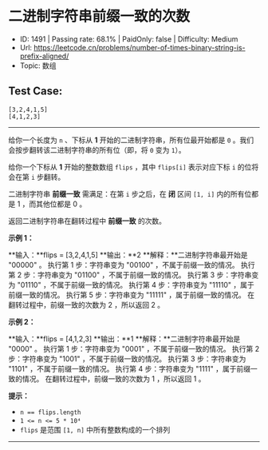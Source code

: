 # 二进制字符串前缀一致的次数                                                 

* ID: 1491    | Passing rate: 68.1% | PaidOnly: false  | Difficulty: Medium
* Url: https://leetcode.cn/problems/number-of-times-binary-string-is-prefix-aligned/
* Topic: 数组

## Test Case:

```
[3,2,4,1,5]
[4,1,2,3]
```

---

给你一个长度为 `n` 、下标从 **1** 开始的二进制字符串，所有位最开始都是 `0`
。我们会按步翻转该二进制字符串的所有位（即，将 `0` 变为 `1`）。

给你一个下标从 **1** 开始的整数数组 `flips` ，其中 `flips[i]` 表示对应下标 `i`
的位将会在第 `i` 步翻转。

二进制字符串 **前缀一致** 需满足：在第 `i` 步之后，在 **闭** 区间 `[1, i]`
内的所有位都是 1 ，而其他位都是 0 。

返回二进制字符串在翻转过程中 **前缀一致** 的次数。


**示例 1：**

**输入：**flips = [3,2,4,1,5]
**输出：**2
**解释：**二进制字符串最开始是 \"00000\" 。
执行第 1 步：字符串变为 \"00100\" ，不属于前缀一致的情况。
执行第 2 步：字符串变为 \"01100\" ，不属于前缀一致的情况。
执行第 3 步：字符串变为 \"01110\" ，不属于前缀一致的情况。
执行第 4 步：字符串变为 \"11110\" ，属于前缀一致的情况。
执行第 5 步：字符串变为 \"11111\" ，属于前缀一致的情况。
在翻转过程中，前缀一致的次数为 2 ，所以返回 2 。

**示例 2：**

**输入：**flips = [4,1,2,3]
**输出：**1
**解释：**二进制字符串最开始是 \"0000\" 。
执行第 1 步：字符串变为 \"0001\" ，不属于前缀一致的情况。
执行第 2 步：字符串变为 \"1001\" ，不属于前缀一致的情况。
执行第 3 步：字符串变为 \"1101\" ，不属于前缀一致的情况。
执行第 4 步：字符串变为 \"1111\" ，属于前缀一致的情况。
在翻转过程中，前缀一致的次数为 1 ，所以返回 1 。


**提示：**

* `n == flips.length`
* `1 <= n <= 5 * 10⁴`
* `flips` 是范围 `[1, n]` 中所有整数构成的一个排列

---